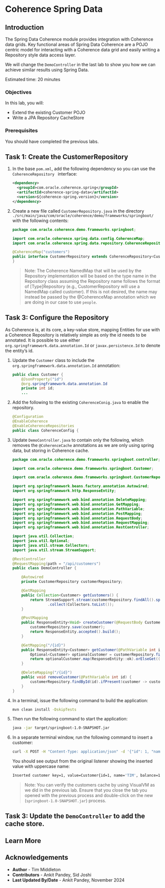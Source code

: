 # Coherence Spring Data

## Introduction

The Spring Data Coherence module provides integration with Coherence data grids. Key functional areas of 
Spring Data Coherence are a POJO centric model for interacting with 
a Coherence data grid and easily writing a Repository style data access layer.

We will change the `DemoController` in the last lab to show you how we can achieve similar results using Spring Data. 

Estimated time: 20 minutes

### Objectives

In this lab, you will:
     
* Extend the existing Customer POJO
* Write a JPA Repository CacheStore


### Prerequisites
     
You should have completed the previous labs.

## Task 1: Create the CustomerRepository

1. In the base `pom.xml`, add the following dependency so you can use the `CoherenceRepository ` interface:

      ```xml
      <dependency>
        <groupId>com.oracle.coherence.spring</groupId>
        <artifactId>coherence-spring-data</artifactId>
        <version>${coherence-spring.version}</version>
      </dependency>
      ```

2. Create a new file called `CustomerRepository.java` in the directory `./src/main/java/com/oracle/coherence/demo/frameworks/springboot/` with the following contents:

      ```java
      package com.oracle.coherence.demo.frameworks.springboot;

      import com.oracle.coherence.spring.data.config.CoherenceMap;
      import com.oracle.coherence.spring.data.repository.CoherenceRepository;

      @CoherenceMap("customers")
      public interface CustomerRepository extends CoherenceRepository<Customer, Integer> {
      }
      ```

   > Note: The Coherence NamedMap that will be used by the Repository implementation will be
   > based on the type name in the Repository class assuming the Repository name follows the format of [Type]Repository (e.g., CustomerRepository will use a NamedMap called customer). If this is not desired, the name may instead be passed by the @CoherenceMap annotation which we are doing in our 
   > case to use `people`.  

## Task 3: Configure the Repository

As Coherence is, at its core, a key-value store, mapping Entities for use with a Coherence 
Repository is relatively simple as only the id needs to be annotated. 
It is possible to use either `org.springframework.data.annotation.Id` or `javax.persistence.Id` to denote the entity’s id.

1.  Update the `Customer` class to include the `org.springframework.data.annotation.Id` annotation:
   
      ```java
      public class Customer {
          @JsonProperty("id")
          @org.springframework.data.annotation.Id
          private int id;
          ...
      ```
    
2.  Add the following to the existing `CoherenceConig.java` to enable the repository.

      ```java
      @Configuration
      @EnableCoherence
      @EnableCoherenceRepositories
      public class CoherenceConfig {
      ```

3.  Update `DemoController.java` to contain only the following, which removes the `@CoherenceCache` annotations as we are only using spring data, but storing in Coherence cache.

      ```java
      package com.oracle.coherence.demo.frameworks.springboot.controller;
    
      import com.oracle.coherence.demo.frameworks.springboot.Customer;
    
      import com.oracle.coherence.demo.frameworks.springboot.CustomerRepository;
    
      import org.springframework.beans.factory.annotation.Autowired;
      import org.springframework.http.ResponseEntity;
    
      import org.springframework.web.bind.annotation.DeleteMapping;
      import org.springframework.web.bind.annotation.GetMapping;
      import org.springframework.web.bind.annotation.PathVariable;
      import org.springframework.web.bind.annotation.PostMapping;
      import org.springframework.web.bind.annotation.RequestBody;
      import org.springframework.web.bind.annotation.RequestMapping;
      import org.springframework.web.bind.annotation.RestController;
    
      import java.util.Collection;
      import java.util.Optional;
      import java.util.stream.Collectors;
      import java.util.stream.StreamSupport;
    
      @RestController
      @RequestMapping(path = "/api/customers")
      public class DemoController {
    
          @Autowired
          private CustomerRepository customerRepository;
    
          @GetMapping
          public Collection<Customer> getCustomers() {
              return StreamSupport.stream(customerRepository.findAll().spliterator(), false)
                      .collect(Collectors.toList());
          }
    
          @PostMapping
          public ResponseEntity<Void> createCustomer(@RequestBody Customer customer) {
              customerRepository.save(customer);
              return ResponseEntity.accepted().build();
          }
    
          @GetMapping("/{id}")
          public ResponseEntity<Customer> getCustomer(@PathVariable int id) {
              Optional<Customer> optionalCustomer = customerRepository.findById(id);
              return optionalCustomer.map(ResponseEntity::ok).orElseGet(() -> ResponseEntity.notFound().build());
          }
    
          @DeleteMapping("/{id}")
          public void removeCustomer(@PathVariable int id) {
              customerRepository.findById(id).ifPresent(customer -> customerRepository.delete(customer));
          }
      }
      ```

4.  In a terminal, issue the following command to build the application:

      ```bash
      mvn clean install -DskipTests
      ```

5.  Then run the following command to start the application:

      ```bash
      java -jar target/springboot-1.0-SNAPSHOT.jar
      ```
6. In a separate terminal window, run the following command to insert a customer:

      ```bash
      curl -X POST -H "Content-Type: application/json" -d '{"id": 1, "name": "Tim", "balance": 1000}' http://localhost:8080/api/customers
      ```      

   You should see output from the original listener showing the inserted value with uppercase name:

      ```bash
      Inserted customer key=1, value=Customer{id=1, name='TIM', balance=1000.0}
      ```   

   > Note: You can verify the customers cache  by using VisualVM as we did in the previous lab. Ensure that you close the tab you opened with the previous process and double-click on the new (`springboot-1.0-SNAPSHOT.jar`) process.


## Task 3: Update the `DemoController` to add the cache store.


   
## Learn More
            


## Acknowledgements

* **Author** - Tim Middleton
* **Contributors** - Ankit Pandey, Sid Joshi
* **Last Updated By/Date** - Ankit Pandey, November 2024